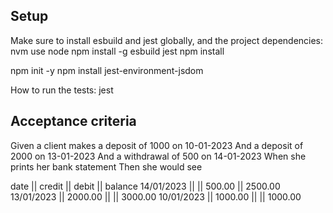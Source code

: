 ## Setup

Make sure to install esbuild and jest globally, and the project dependencies:
nvm use node
npm install -g esbuild jest
npm install

npm init -y
npm install jest-environment-jsdom

How to run the tests:
jest

## Acceptance criteria

Given a client makes a deposit of 1000 on 10-01-2023
And a deposit of 2000 on 13-01-2023
And a withdrawal of 500 on 14-01-2023
When she prints her bank statement
Then she would see

date || credit || debit || balance
14/01/2023 || || 500.00 || 2500.00
13/01/2023 || 2000.00 || || 3000.00
10/01/2023 || 1000.00 || || 1000.00
